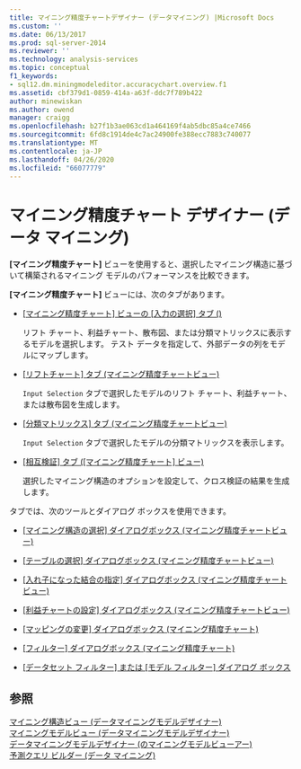 ```yaml
---
title: マイニング精度チャートデザイナー (データマイニング) |Microsoft Docs
ms.custom: ''
ms.date: 06/13/2017
ms.prod: sql-server-2014
ms.reviewer: ''
ms.technology: analysis-services
ms.topic: conceptual
f1_keywords:
- sql12.dm.miningmodeleditor.accuracychart.overview.f1
ms.assetid: cbf379d1-0859-414a-a63f-ddc7f789b422
author: minewiskan
ms.author: owend
manager: craigg
ms.openlocfilehash: b27f1b3ae063cd1a464169f4ab5dbc85a4ce7466
ms.sourcegitcommit: 6fd8c1914de4c7ac24900fe388ecc7883c740077
ms.translationtype: MT
ms.contentlocale: ja-JP
ms.lasthandoff: 04/26/2020
ms.locfileid: "66077779"
---
```

# <a name="mining-accuracy-chart-designer-data-mining"></a>マイニング精度チャート デザイナー (データ マイニング)
  **[マイニング精度チャート]** ビューを使用すると、選択したマイニング構造に基づいて構築されるマイニング モデルのパフォーマンスを比較できます。  
  
 **[マイニング精度チャート]** ビューには、次のタブがあります。  
  
-   [[マイニング精度チャート] ビューの [入力の選択] タブ &#40;&#41;](input-selection-tab-mining-accuracy-chart-view.md)  
  
     リフト チャート、利益チャート、散布図、または分類マトリックスに表示するモデルを選択します。 テスト データを指定して、外部データの列をモデルにマップします。  
  
-   [[リフトチャート] タブ &#40;マイニング精度チャートビュー&#41;](lift-chart-tab-mining-accuracy-chart-view.md)  
  
     `Input Selection` タブで選択したモデルのリフト チャート、利益チャート、または散布図を生成します。  
  
-   [[分類マトリックス] タブ &#40;マイニング精度チャートビュー&#41;](classification-matrix-tab-mining-accuracy-chart-view.md)  
  
     `Input Selection` タブで選択したモデルの分類マトリックスを表示します。  
  
-   [[相互検証] タブ &#40;[マイニング精度チャート] ビュー&#41;](cross-validation-tab-mining-accuracy-chart-view.md)  
  
     選択したマイニング構造のオプションを設定して、クロス検証の結果を生成します。  
  
 タブでは、次のツールとダイアログ ボックスを使用できます。  
  
-   [[マイニング構造の選択] ダイアログボックス &#40;マイニング精度チャートビュー&#41;](select-mining-structure-dialog-box-mining-accuracy-chart-view.md)  
  
-   [[テーブルの選択] ダイアログボックス &#40;マイニング精度チャートビュー&#41;](select-table-dialog-box-mining-accuracy-chart-view.md)  
  
-   [[入れ子になった結合の指定] ダイアログボックス &#40;マイニング精度チャートビュー&#41;](specify-nested-join-dialog-box-mining-accuracy-chart-view.md)  
  
-   [[利益チャートの設定] ダイアログボックス &#40;マイニング精度チャートビュー&#41;](profit-chart-settings-dialog-box-mining-accuracy-chart-view.md)  
  
-   [[マッピングの変更] ダイアログボックス &#40;マイニング精度チャート&#41;](modify-mapping-dialog-box-mining-accuracy-chart.md)  
  
-   [[フィルター] ダイアログボックス &#40;マイニング精度チャート&#41;](filter-dialog-box-mining-accuracy-chart.md)  
  
-   [[データセット フィルター] または [モデル フィルター] ダイアログ ボックス](data-set-filter-or-model-filter-dialog-box.md)  
  
## <a name="see-also"></a>参照  
 [マイニング構造ビュー &#40;データマイニングモデルデザイナー&#41;](mining-structure-view-data-mining-model-designer.md)   
 [マイニングモデルビュー &#40;データマイニングモデルデザイナー&#41;](mining-models-view-data-mining-model-designer.md)   
 [データマイニングモデルデザイナー &#40;のマイニングモデルビューアー&#41;](mining-model-viewers-data-mining-model-designer.md)   
 [予測クエリ ビルダー &#40;データ マイニング&#41;](prediction-query-builder-data-mining.md)  
  
  
